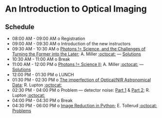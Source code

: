 # An Introduction to Optical Imaging

## Schedule

 * 08:00 AM - 09:00 AM  o  Registration
 * 09:00 AM - 09:30 AM  o  Introduction of the new instructors
 * 09:30 AM - 10:30 AM  o  [Photons != Science, and the Challenges of Turning the Former into the Later](https://github.com/LSSTC-DSFP/LSSTC-DSFP-Sessions/blob/master/Session5/Day1/PhotonsArentScience.ipynb); A. Miller [:octocat:](https://github.com/adamamiller) –– [Solutions](https://github.com/LSSTC-DSFP/LSSTC-DSFP-Sessions/blob/master/Session5/Day1/PhotonsArentScienceSolutions.ipynb)
 * 10:30 AM - 11:00 AM  o  Break
 * 11:00 AM - 12:00 PM  o  [Photons != Science II](https://github.com/LSSTC-DSFP/LSSTC-DSFP-Sessions/blob/master/Session5/Day1/ReIntroductionToImageProcessing.ipynb); A. Miller [:octocat:](https://github.com/adamamiller) –– [Solutions](https://github.com/LSSTC-DSFP/LSSTC-DSFP-Sessions/blob/master/Session5/Day1/ReIntroductionToImageProcessingSolutions.ipynb)
 * 12:00 PM - 01:30 PM  o  LUNCH
 * 01:30 PM - 02:30 PM  o  [The imperfection of Optical/NIR Astronomical Data](https://github.com/LSSTC-DSFP/LSSTC-DSFP-Sessions/blob/master/Session5/Day1/ImageNoise.pdf); R. Lupton [:octocat:](https://github.com/RobertLuptonTheGood)
 * 02:30 PM - 04:00 PM  o  Problem — detector noise: [Part 1](https://github.com/LSSTC-DSFP/LSSTC-DSFP-Sessions/blob/master/Session5/Day1/NoiseProblem.ipynb) & [Part 2](https://github.com/LSSTC-DSFP/LSSTC-DSFP-Sessions/blob/master/Session5/Day1/PSFProblem.ipynb); R. Lupton [:octocat:](https://github.com/RobertLuptonTheGood) 
 * 04:00 PM - 04:30 PM  o  Break
 * 04:30 PM - 06:00 PM  o  [Image Reduction in Python](https://github.com/LSSTC-DSFP/LSSTC-DSFP-Sessions/blob/master/Session5/Day1/Tollerud_imred.pdf); E. Tollerud [:octocat:](https://github.com/eteq) [Problems](https://github.com/LSSTC-DSFP/LSSTC-DSFP-Sessions/blob/master/Session5/Day1/python_imred.ipynb)